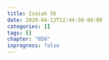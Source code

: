 ```yaml
---
title: Isaiah 56
date: 2020-04-12T12:44:50-04:00
categories: []
tags: []
chapter: "056"
inprogress: false
---
```


